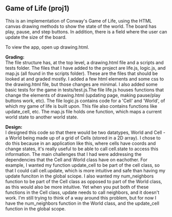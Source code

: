 <h2><b>Game of Life</b> (proj1)</h2>

This is an implementation of Conway's Game of Life, using the HTML canvas drawing methods to show the state of the world. The board has play, pause, and step buttons. In addition, there is a field where the user can update the size of the board.

To view the app, open up drawing.html.

<b>Grading:</b><br>
The file structure has, at the top level, a drawing.html file and a scripts and tests folder. The files that I have added to the project are life.js, logic.js, and map.js (all found in the scripts folder). These are the files that should be looked at and graded mostly. I added a few html elements and some css to the drawing.html file, but those changes are minimal. I also added some basic tests for the game in tests/test.js.The file life.js houses functions that change the elements of drawing.html (updating page, making pause/play buttons work, etc). The file logic.js contains code for a 'Cell' and 'World', of which my game of life is built upon. This file also contains functions like update_cell, etc. The map.js file holds one function, which maps a current world state to another world state.

<b>Design:</b><br>
I designed this code so that there would be two datatypes, World and Cell - a World being made up of a grid of Cells (stored in a 2D array). I chose to do this because in an application like this, where cells have coords and change states, it's really useful to be able to call cell.state to access this information. The main challenges that I had were addressing the dependencies that the Cell and World class have on eachother. For example, I wanted my function update_cell to be part of the cell class, so that I could call cell.update, which is more intuitive and safe than having my update funciton in the global sciope. I also wanted my num_neighbors function to be part of the Cell class as opposed to part of the World class, as this would also be more intuitive. Yet when you put both of these functions in the Cell class, update needs to call neighbors, and it doesn't work. I'm still trying to think of a way around this problem, but for now I have the num_neighbors function in the World class, and the update_cell function in the global scope.
